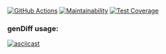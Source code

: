 [![GitHub Actions](https://github.com/maxtiish/java-project-71/actions/workflows/main.yml/badge.svg?event=push)](https://github.com/maxtiish/java-project-71/actions/workflows/main.yml)
[![Maintainability](https://api.codeclimate.com/v1/badges/1fb60c7db1615f20d4e3/maintainability)](https://codeclimate.com/github/maxtiish/java-project-71/maintainability) [![Test Coverage](https://api.codeclimate.com/v1/badges/1fb60c7db1615f20d4e3/test_coverage)](https://codeclimate.com/github/maxtiish/java-project-71/test_coverage)
### genDiff usage:
[![asciicast](https://asciinema.org/a/skj2aHYpfO4vfAqWzBeIAhcHN.svg)](https://asciinema.org/a/skj2aHYpfO4vfAqWzBeIAhcHN)
